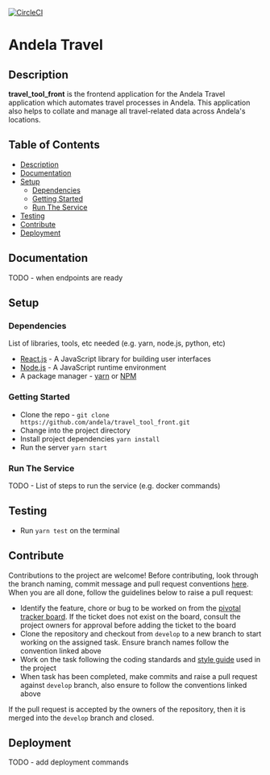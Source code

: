 [![CircleCI](https://circleci.com/gh/andela/travel_tool_front.svg?style=svg)](https://circleci.com/gh/andela/travel_tool_front)

# Andela Travel

## Description
__travel_tool_front__ is the frontend application for the Andela Travel application which automates travel processes in Andela. This application also helps to collate and manage all travel-related data across Andela's locations.

## Table of Contents
- [Description](#description)
- [Documentation](#documentation)
- [Setup](#setup)
  - [Dependencies](#dependencies)
  - [Getting Started](#getting-started)
  - [Run The Service](#run-the-service)
- [Testing](#testing)
- [Contribute](#contribute)
- [Deployment](#deployment)

## Documentation

TODO - when endpoints are ready

## Setup
### Dependencies

List of libraries, tools, etc needed (e.g. yarn, node.js, python, etc)
- [React.js](https://reactjs.org/) - A JavaScript library for building user interfaces
- [Node.js](https://nodejs.org/en/) - A JavaScript runtime environment
- A package manager - [yarn](https://yarnpkg.com/lang/en/) or [NPM](https://www.npmjs.com/)

### Getting Started
- Clone the repo - `git clone https://github.com/andela/travel_tool_front.git`
- Change into the project directory
- Install project dependencies `yarn install`
- Run the server `yarn start`

### Run The Service

TODO - List of steps to run the service (e.g. docker commands)

## Testing

- Run `yarn test` on the terminal

## Contribute

Contributions to the project are welcome! Before contributing, look through the branch naming, commit message and pull request conventions [here](https://github.com/andela/engineering-playbook/tree/master/5.%20Developing/Conventions). When you are all done, follow the guidelines below to raise a pull request:
- Identify the feature, chore or bug to be worked on from the [pivotal tracker board](https://www.pivotaltracker.com/n/projects/2184887). If the ticket does not exist on the board, consult the project owners for approval before adding the ticket to the board
- Clone the repository and checkout from `develop` to a new branch to start working on the assigned task. Ensure branch names follow the convention linked above
- Work on the task following the coding standards and [style guide](https://github.com/airbnb/javascript) used in the project
- When task has been completed, make commits and raise a pull request against `develop` branch, also ensure to follow the conventions linked above

If the pull request is accepted by the owners of the repository, then it is merged into the `develop` branch and closed.

## Deployment

TODO - add deployment commands
